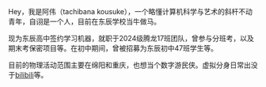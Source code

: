 Hey，我是阿伟（tachibana kousuke），一个略懂计算机科学与艺术的斜杆不动青年，自诩是一个人，目前在东辰学校当牛做马。

现为东辰高中签约学习机器，就职于2024级腾龙17班团队，曾参与分班考，以及期末考保密项目等。在初中期间，曾被招募为东辰初中47班学生等。


目前的物理活动范围主要在绵阳和重庆，也想当个数字游民侠。虚拟分身日常出没于[bilibili](https://space.bilibili.com/1323299604)等。
